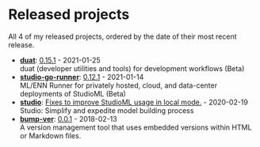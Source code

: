 # Released projects

All <!-- release_count starts -->4<!-- release_count ends --> of my released projects, ordered by the date of their most recent release.

<!-- recent_releases starts -->
* **[duat](https://github.com/karlmutch/duat)**: [0.15.1](https://github.com/karlmutch/duat/releases/tag/0.15.1) - 2021-01-25
<br>duat (developer utilities and tools) for development workflows  (Beta)
* **[studio-go-runner](https://github.com/leaf-ai/studio-go-runner)**: [0.12.1](https://github.com/leaf-ai/studio-go-runner/releases/tag/0.12.1) - 2021-01-14
<br>ML/ENN Runner for privately hosted, cloud, and data-center deployments of StudioML (Beta)
* **[studio](https://github.com/studioml/studio)**: [Fixes to improve StudioML usage in local mode.](https://github.com/studioml/studio/releases/tag/0.0.15) - 2020-02-19
<br>Studio: Simplify and expedite model building process
* **[bump-ver](https://github.com/karlmutch/bump-ver)**: [0.0.1](https://github.com/karlmutch/bump-ver/releases/tag/0.0.1) - 2018-02-13
<br>A version management tool that uses embedded versions within HTML or Markdown files.
<!-- recent_releases ends -->
